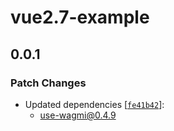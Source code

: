# vue2.7-example

## 0.0.1

### Patch Changes

- Updated dependencies [[`fe41b42`](https://github.com/unicape/use-wagmi/commit/fe41b42455497c8ba1c5be9e8a9f9465f10d0902)]:
  - use-wagmi@0.4.9
